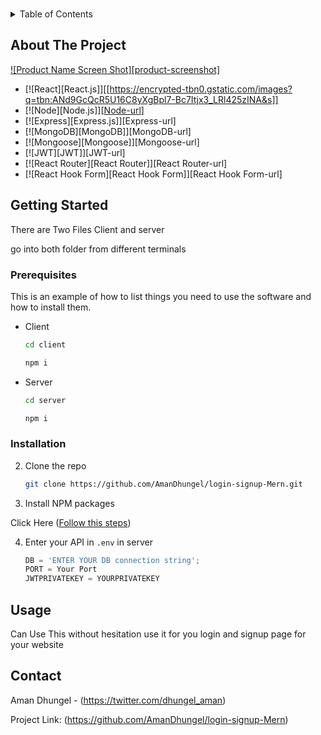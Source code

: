 <!-- Improved compatibility of back to top link: See: https://github.com/othneildrew/Best-README-Template/pull/73 -->
<a id="readme-top"></a>
<!--
*** Thanks for checking out the Best-README-Template. If you have a suggestion
*** that would make this better, please fork the repo and create a pull request
*** or simply open an issue with the tag "enhancement".
*** Don't forget to give the project a star!
*** Thanks again! Now go create something AMAZING! :D
-->


<!-- PROJECT LOGO -->
<br />
<!-- TABLE OF CONTENTS -->
<details>
  <summary>Table of Contents</summary>
  <ol>
    <li>
      <a href="#about-the-project">About The Project</a>
      <ul>
        <li><a href="#built-with">Built With</a></li>
      </ul>
    </li>
    <li>
      <a href="#getting-started">Getting Started</a>
      <ul>
        <li><a href="#prerequisites">Prerequisites</a></li>
        <li><a href="#installation">Installation</a></li>
      </ul>
    </li>
    <li><a href="#usage">Usage</a></li>
    <li><a href="#contact">Contact</a></li>
  </ol>
</details>



<!-- ABOUT THE PROJECT -->
## About The Project

[![Product Name Screen Shot][product-screenshot]](https://github.com/AmanDhungel/login-signup-Mern/tree/master/client/public/login-register-3.png)
* [![React][React.js]][[https://encrypted-tbn0.gstatic.com/images?q=tbn:ANd9GcQcR5U16C8yXgBpl7-Bc7Itjx3_LRl425zINA&s]]
* [![Node][Node.js]][[Node-url](https://miro.medium.com/v2/resize:fit:900/1*TY9uBBO9leUbRtlXmQBiug.png)]
* [![Express][Express.js]][Express-url]
* [![MongoDB][MongoDB]][MongoDB-url]
* [![Mongoose][Mongoose]][Mongoose-url]
* [![JWT][JWT]][JWT-url]
* [![React Router][React Router]][React Router-url]
* [![React Hook Form][React Hook Form]][React Hook Form-url]




<!-- GETTING STARTED -->
## Getting Started

There are Two Files Client and server 

go into both folder from different terminals

### Prerequisites
<a id="Prerequisites"></a>
This is an example of how to list things you need to use the software and how to install them.
* Client
  ```sh
  cd client
  ```
   ```sh
  npm i
  ```
* Server
  ```sh
  cd server
  ```
  ```sh
  npm i
  ```


### Installation

2. Clone the repo
   ```sh
   git clone https://github.com/AmanDhungel/login-signup-Mern.git
   ```
3. Install NPM packages
 <p>Click Here (<a href="#Prerequisites">Follow this steps</a>)</p>

4. Enter your API in `.env` in server
   ```js
   DB = 'ENTER YOUR DB connection string';
   PORT = Your Port
   JWTPRIVATEKEY = YOURPRIVATEKEY
   ```

<!-- USAGE EXAMPLES -->
## Usage

Can Use This without hesitation use it for you login and signup page for 
your website


<!-- CONTACT -->
## Contact

Aman Dhungel - (https://twitter.com/dhungel_aman)

Project Link: (https://github.com/AmanDhungel/login-signup-Mern)





